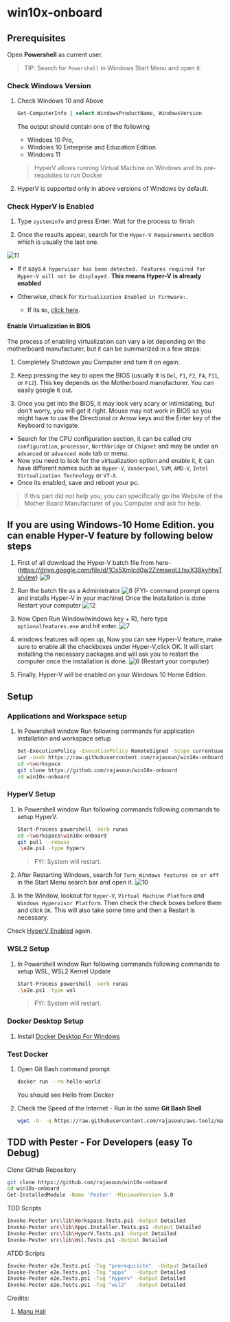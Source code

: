 # win10x-onboard

## Prerequisites

Open **Powershell** as current user.
> TIP: Search for `Powershell` in Windows Start Menu and open it.

### Check Windows Version 

1. Check Windows 10 and Above 
    ```sh
    Get-ComputerInfo | select WindowsProductName, WindowsVersion
    ```
    The output should contain one of the following
    * Windoes 10 Pro, 
    * Windows 10 Enterprise and Education Edition 
    * Windows 11 

    > HyperV allows running Virtual Machine on Windows and its pre-requisites to run Docker 

1. HyperV is supported only in above versions of Windows by default. 

### Check HyperV is Enabled 

1. Type `systeminfo` and press Enter. Wait for the process to finish

1. Once the results appear, search for the `Hyper-V Requirements` section which is usually the last one.

  ![11](https://user-images.githubusercontent.com/61367380/141923469-48c99804-d491-497f-bcde-69de89f90045.jpg)

  * If it says `A hypervisor has been detected. Features required for Hyper-V will not be displayed.` **This means Hyper-V is already enabled**

  * Otherwise, check for `Virtualization Enabled in Firmware:`.
    * If its `No`, [click here](#Enable-Virtualization-in-BIOS).

#### Enable Virtualization in BIOS

The process of enabling virtualization can vary a lot depending on the motherboard manufacturer, but it can be summarized in a few steps:

1. Completely Shutdown you Computer and turn it on again.

1. Keep pressing the key to open the BIOS (usually it is `Del`, `F1`, `F2`, `F4`, `F11`, or `F12`). This key depends on the Motherboard manufacturer. You can easily google it out.

1. Once you get into the BIOS, it may look very scary or intimidating, but don't worry, you will get it right. Mouse may not work in BIOS so you might have to use the Directional or Arrow keys and the Enter key of the Keyboard to navigate.
  * Search for the CPU configuration section, it can be called `CPU configuration`, `processor`, `Northbridge` or `Chipset` and may be under an `advanced` or `advanced mode` tab or menu.
  * Now you need to look for the virtualization option and enable it, it can have different names such as `Hyper-V`, `Vanderpool`, `SVM`, `AMD-V`, `Intel Virtualization Technology` or `VT-X`.
  * Once its enabled, save and reboot your pc.

> If this part did not help you, you can specifically go the Website of the Mother Board Manufacturer of you Computer and ask for help.

## If you are using Windows-10 Home Edition. you can enable Hyper-V feature by following  below steps
1. First of all download the Hyper-V batch file from here- (https://drive.google.com/file/d/1Cs5Xmlcd0w2ZzmaeqLLtsxX38kyhtwTv/view)
    ![9](https://beebom.com/wp-content/uploads/2021/01/a-13.jpg?quality=75&strip=all)

2. Run the batch file as a Administrator
    ![8](https://beebom.com/wp-content/uploads/2021/01/Screenshot-2021-01-27-093037.jpg?quality=75&strip=all)
   (FYI- command prompt opens and installs Hyper-V in your machine)
   Once the Installation is done Restart your computer
   ![12](https://beebom.com/wp-content/uploads/2021/01/d.jpg?quality=75&strip=all)
   

3. Now Open Run Window(windows key + R), here type ```optionalfeatures.exe``` and hit enter.
    ![7](https://beebom.com/wp-content/uploads/2019/11/1.-Enable-Virtualization-and-Hyper-V-Support.jpg)

4. windows features will open up, Now you can see Hyper-V feature, make sure to enable all the checkboxes under Hyper-V,click OK. It will start installing the necessary packages and will ask you to restart the computer once the installation is done.
    ![6](https://beebom.com/wp-content/uploads/2019/11/1.-Enable-Virtualization-and-Hyper-V-Support-2.jpg)
 (Restart your computer)

5. Finally, Hyper-V will be enabled on your Windows 10 Home Edition.



## Setup 

### Applications and Workspace setup

1. In Powershell window Run following commands for application installation and workspace setup

    ```sh
    Set-ExecutionPolicy -ExecutionPolicy RemoteSigned -Scope currentuser
    iwr -useb https://raw.githubusercontent.com/rajasoun/win10x-onboard/main/e2e.ps1 | iex 
    cd ~\workspace
    git clone https://github.com/rajasoun/win10x-onboard
    cd win10x-onboard
    ```

### HyperV Setup

1. In Powershell window Run following commands following commands to setup HyperV.

    ```sh
    Start-Process powershell -Verb runas
    cd ~\workspace\win10x-onboard
    git pull --rebase
    .\e2e.ps1 -type hyperv
    ```
    > FYI: System will restart.

1. After Restarting Windows, search for `Turn Windows features on or off` in the Start Menu search bar and open it.
  ![10](https://user-images.githubusercontent.com/61367380/141923398-ee251035-8e1d-42e6-9551-5c797e2b8f73.png)

1. In the Window, lookout for `Hyper-V`, `Virtual Machine Platform` and `Windows Hypervisor Platform`. Then check the check boxes before them and click `OK`. This will also take some time and then a Restart is necessary.

Check [HyperV Enabled](#Check-HyperV-is-Enabled) again.

### WSL2 Setup

1. In Powershell window Run following commands following commands to setup WSL, WSL2 Kernel Update

    ```sh
    Start-Process powershell -Verb runas
    .\e2e.ps1 -type wsl
    ```
    > FYI: System will restart.

### Docker Desktop Setup

1. Install [Docker Desktop For Windows](https://docs.docker.com/desktop/windows/install/)


### Test Docker

1. Open Git Bash command prompt
    ```sh
    docker run --rm hello-world
    ```
    You should see Hello from Docker

1. Check the Speed of the Internet  - Run in the same **Git Bash Shell**
    ```sh
    wget -O- -q https://raw.githubusercontent.com/rajasoun/aws-toolz/main/all-in-one/speed.sh | bash
    ```

## TDD with Pester - For Developers (easy To Debug)

Clone Github Repository
```sh
git clone https://github.com/rajasoun/win10x-onboard
cd win10x-onboard
Get-InstalledModule -Name 'Pester' -MinimumVersion 5.0
```

TDD Scripts
```sh
Invoke-Pester src\lib\Workspace.Tests.ps1 -Output Detailed
Invoke-Pester src\lib\Apps.Installer.Tests.ps1 -Output Detailed
Invoke-Pester src\lib\HyperV.Tests.ps1 -Output Detailed
Invoke-Pester src\lib\Wsl.Tests.ps1 -Output Detailed
```

ATDD Scripts

```sh
Invoke-Pester e2e.Tests.ps1 -Tag "prerequisite"  -Output Detailed
Invoke-Pester e2e.Tests.ps1 -Tag "apps"   -Output Detailed
Invoke-Pester e2e.Tests.ps1 -Tag "hyperv" -Output Detailed
Invoke-Pester e2e.Tests.ps1 -Tag "wsl2"   -Output Detailed
```

Credits:

1. [Manu Hali](https://github.com/Manuhali)
